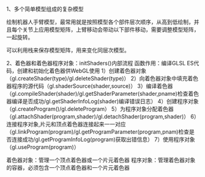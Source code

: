 1、多个简单模型组成的复杂模型

绘制机器人手臂模型，最常用就是按照模型各个部件层次顺序，从高到低绘制，并且每个关节上应用模型矩阵，上臂移动会带动以下部件移动，需要调整模型矩阵，一起旋转。

可以利用栈来保存模型矩阵，用来变化同层次模型。

2、着色器和着色器程序对象：initShaders()内部流程
函数作用：编译GLSL ES代码，创建和初始化着色器供WebGL使用
1）创建着色器对象（gl.createShader(type)/gl.deleteShader(type)）
2）向着色器对象中填充着色器程序的源代码（gl.shaderSource(shader,source)）
3）编译着色器（gl.compileShader(shader)/gl.getShaderParameter(shader,pname)检查着色器编译是否成功/gl.getShaderInfoLog(shader)编译错误日志）
4）创建程序对象（gl.createProgram()/gl.deleteProgram）
5）为程序对象分配着色器（gl.attachShader(program,shader)/gl.detachShader(program,shader)）
6）连接程序对象,片元和顶点着色器连接起来一一对应（gl.linkProgram(program)/gl.getProgramParameter(program,pnam)检查是否连接成功/gl.getProgramInfoLog(program)获取出错信息）
7）使用程序对象（gl.useProgram(program)）

着色器对象：管理一个顶点着色器或一个片元着色器
程序对象：管理着色器对象的容器，必须包含一个顶点着色器和一个片元着色器